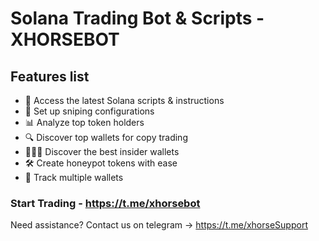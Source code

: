 # Solana Trading Bot & Scripts - XHORSEBOT

## Features list

-  📝 Access the latest Solana scripts & instructions
- 🎯 Set up sniping configurations
- 📊 Analyze top token holders
- 🔍 Discover top wallets for copy trading
- 👨🏻‍💻 Discover the best insider wallets
- 🛠️ Create honeypot tokens with ease
- 📍 Track multiple wallets

### Start Trading - https://t.me/xhorsebot
Need assistance? Contact us on telegram -> https://t.me/xhorseSupport
